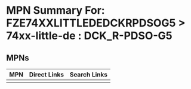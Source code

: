 



# MPN Summary For: FZE74XXLITTLEDEDCKRPDSOG5 > 74xx-little-de : DCK_R-PDSO-G5

## MPNs
  

|MPN|Direct Links|Search Links|
| :--- | :--- | :--- |
||||
